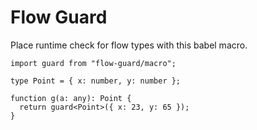 # Flow Guard

Place runtime check for flow types with this babel macro.

```
import guard from "flow-guard/macro";

type Point = { x: number, y: number };

function g(a: any): Point {
  return guard<Point>({ x: 23, y: 65 });
}
```
